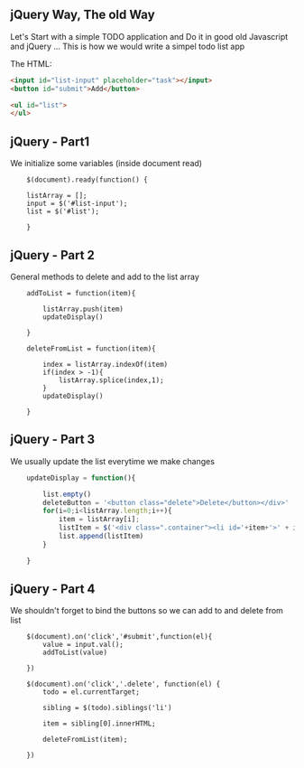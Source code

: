 ## jQuery Way, The old Way

Let's Start with a simple TODO application and Do it in good old Javascript and jQuery
... This is how we would write a simpel todo list app


The HTML:

```html
<input id="list-input" placeholder="task"></input>
<button id="submit">Add</button>

<ul id="list">
</ul>

```


## jQuery - Part1

We initialize some variables (inside document read)
```
    $(document).ready(function() {

    listArray = [];
    input = $('#list-input');
    list = $('#list');

    }
```


## jQuery - Part 2

General methods to delete and add to the list array

```
    addToList = function(item){

        listArray.push(item)
        updateDisplay()

    }

    deleteFromList = function(item){

        index = listArray.indexOf(item)
        if(index > -1){
            listArray.splice(index,1);
        }
        updateDisplay()

    }
```


## jQuery - Part 3

We usually update the list everytime we make changes

```javascript
    updateDisplay = function(){

        list.empty()
        deleteButton = '<button class="delete">Delete</button></div>'
        for(i=0;i<listArray.length;i++){
            item = listArray[i];
            listItem = $('<div class=".container"><li id='+item+'>' + item +'</li>'+ deleteButton);
            list.append(listItem)
        }

    }
```


## jQuery - Part 4

We shouldn't forget to bind the buttons so we can add to and delete from list

```
    $(document).on('click','#submit',function(el){
        value = input.val();
        addToList(value)

    })

    $(document).on('click','.delete', function(el) {
        todo = el.currentTarget;

        sibling = $(todo).siblings('li')

        item = sibling[0].innerHTML;

        deleteFromList(item);

    })
```
